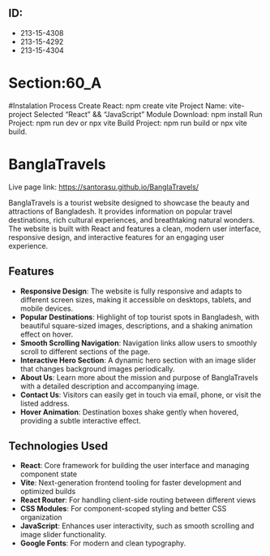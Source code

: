 ## ID:
- 213-15-4308
- 213-15-4292
- 213-15-4304
# Section:60_A


#Instalation Process
Create React: npm create vite
Project Name: vite-project
Selected “React” && “JavaScript”
Module Download: npm install
Run Project: npm run dev or npx vite
Build Project: npm run build or npx vite build.


# BanglaTravels

Live page link: https://santorasu.github.io/BanglaTravels/

BanglaTravels is a tourist website designed to showcase the beauty and attractions of Bangladesh. It provides information on popular travel destinations, rich cultural experiences, and breathtaking natural wonders. The website is built with React and features a clean, modern user interface, responsive design, and interactive features for an engaging user experience.

## Features

- **Responsive Design**: The website is fully responsive and adapts to different screen sizes, making it accessible on desktops, tablets, and mobile devices.
- **Popular Destinations**: Highlight of top tourist spots in Bangladesh, with beautiful square-sized images, descriptions, and a shaking animation effect on hover.
- **Smooth Scrolling Navigation**: Navigation links allow users to smoothly scroll to different sections of the page.
- **Interactive Hero Section**: A dynamic hero section with an image slider that changes background images periodically.
- **About Us**: Learn more about the mission and purpose of BanglaTravels with a detailed description and accompanying image.
- **Contact Us**: Visitors can easily get in touch via email, phone, or visit the listed address.
- **Hover Animation**: Destination boxes shake gently when hovered, providing a subtle interactive effect.

## Technologies Used

- **React**: Core framework for building the user interface and managing component state
- **Vite**: Next-generation frontend tooling for faster development and optimized builds
- **React Router**: For handling client-side routing between different views
- **CSS Modules**: For component-scoped styling and better CSS organization
- **JavaScript**: Enhances user interactivity, such as smooth scrolling and image slider functionality.
- **Google Fonts**: For modern and clean typography.
